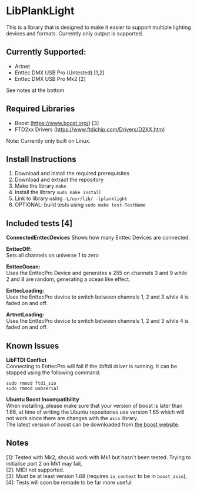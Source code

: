 # LibPlankLight
This is a library that is designed to make it easier to support multiple lighting devices and formats. Currently only output is supported.

## Currently Supported:
+ Artnet
+ Enttec DMX USB Pro (Untested) [1,2]
+ Enttec DMX USB Pro Mk2 [2]

See notes at the bottom

## Required Libraries
+ Boost (https://www.boost.org/) [3]
+ FTD2xx Drivers (https://www.ftdichip.com/Drivers/D2XX.htm)

Note: Currently only built on Linux.

## Install Instructions
1. Download and install the required prerequisites
2. Download and extract the repository
3. Make the library `make`
4. Install the library `sudo make install`
5. Link to library using `-L/usr/lib/ -lplanklight`
6. OPTIONAL: build tests using `sudo make test-TestName`

## Included tests [4]
**ConnectedEnttecDevices**
Shows how many Enttec Devices are connected.

**EnttecOff:**  
Sets all channels on universe 1 to zero

**EnttecOcean:**  
Uses the EnttecPro Device and generates a 255 on channels 3 and 9 while 2 and 8 are random, generating a ocean like effect.

**EnttecLoading:**  
Uses the EnttecPro device to switch between channels 1, 2 and 3 while 4 is faded on and off.

**ArtnetLoading:**  
Uses the EnttecPro device to switch between channels 1, 2 and 3 while 4 is faded on and off.

## Known Issues
**LibFTDI Conflict**  
Connecting to EnttecPro will fail if the libftdi driver is running. It can be stopped using the following command:
```
sudo rmmod ftdi_sio
sudo rmmod usbserial
```

**Ubuntu Boost Incompatibility**  
When installing, please make sure that your version of boost is later than 1.68, at time of writing the Ubuntu repositories use version 1.65 which will not work since there are changes with the `asio` library.  
The latest version of boost can be downloaded from [the boost website](https://www.boost.org/).

## Notes
[1]: Tested with Mk2, should work with Mk1 but hasn't been tested. Trying to initialise port 2 on Mk1 may fail,  
[2]: MIDI not supported.  
[3]: Must be at least version 1.68 (requires `io_context` to be in `boost_asio`),  
[4]: Tests will soon be remade to be far more useful
